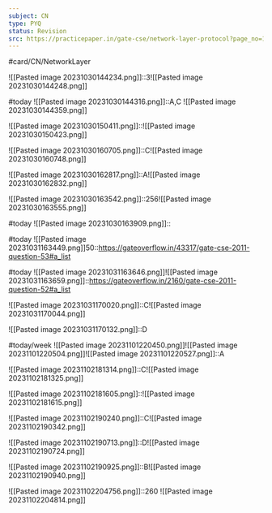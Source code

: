 ```yaml
---
subject: CN
type: PYQ
status: Revision
src: https://practicepaper.in/gate-cse/network-layer-protocol?page_no=15
---
```

#card/CN/NetworkLayer

![[Pasted image 20231030144234.png]]::3![[Pasted image 20231030144248.png]] <!--SR:!2023-11-28,16,250-->

#today ![[Pasted image 20231030144316.png]]::A,C ![[Pasted image 20231030144359.png]] <!--SR:!2023-11-07,2,230-->

![[Pasted image 20231030150411.png]]::![[Pasted image 20231030150423.png]] <!--SR:!2023-12-05,23,270-->

![[Pasted image 20231030160705.png]]::C![[Pasted image 20231030160748.png]] <!--SR:!2023-12-10,25,290-->

![[Pasted image 20231030162817.png]]::A![[Pasted image 20231030162832.png]] <!--SR:!2023-12-04,19,250-->

![[Pasted image 20231030163542.png]]::256![[Pasted image 20231030163555.png]] <!--SR:!2023-12-14,29,290-->

#today ![[Pasted image 20231030163909.png]]:: <!--SR:!2023-11-04,4,270-->

#today ![[Pasted image 20231031163449.png]]50::https://gateoverflow.in/43317/gate-cse-2011-question-53#a_list

#today ![[Pasted image 20231031163646.png]]![[Pasted image 20231031163659.png]]::https://gateoverflow.in/2160/gate-cse-2011-question-52#a_list


![[Pasted image 20231031170020.png]]::C![[Pasted image 20231031170044.png]] <!--SR:!2024-01-12,52,294-->


![[Pasted image 20231031170132.png]]::D <!--SR:!2024-01-05,45,294-->

#today/week ![[Pasted image 20231101220450.png]]![[Pasted image 20231101220504.png]]![[Pasted image 20231101220527.png]]::A <!--SR:!2023-11-19,13,296-->

![[Pasted image 20231102181314.png]]::C![[Pasted image 20231102181325.png]] <!--SR:!2023-12-11,26,278-->

![[Pasted image 20231102181605.png]]::![[Pasted image 20231102181615.png]] <!--SR:!2023-12-13,28,278-->

![[Pasted image 20231102190240.png]]::C![[Pasted image 20231102190342.png]] <!--SR:!2023-12-14,23,275-->

![[Pasted image 20231102190713.png]]::D![[Pasted image 20231102190724.png]] <!--SR:!2024-01-01,41,295-->

![[Pasted image 20231102190925.png]]::B![[Pasted image 20231102190940.png]] <!--SR:!2024-01-03,43,298-->

![[Pasted image 20231102204756.png]]::260 ![[Pasted image 20231102204814.png]] <!--SR:!2023-12-22,31,295-->

